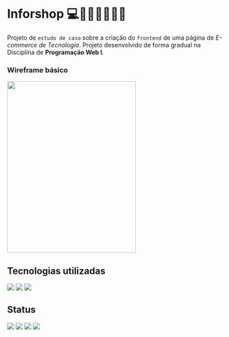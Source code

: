 # Inforshop 💻📱🛒👩‍💻👨‍💻
Projeto de `estudo de caso` sobre a criação do `frontend` de uma página de *E-commerce de Tecnologia*. Projeto desenvolvido de forma gradual na Disciplina de **Programação Web I**.

### Wireframe básico
<img src="https://s3.amazonaws.com/assets.mockflow.com/app/wireframepro/company/Ce96a86a8e437413c92fa585ceb433a4f/projects/Me4GRR4g8nb/pages/eeda8d04486840739e9bd1fb97666590/image/eeda8d04486840739e9bd1fb97666590.png?1649563036270" width="300" height="400"/>


## Tecnologias utilizadas
![](https://img.shields.io/badge/HTML5-E34F26?style=for-the-badge&logo=html5&logoColor=white)
![](https://img.shields.io/badge/CSS3-1572B6?style=for-the-badge&logo=css3&logoColor=white)
![](https://img.shields.io/badge/JavaScript-F7DF1E?style=for-the-badge&logo=javascript&logoColor=black)

## Status
![](https://img.shields.io/badge/npm-v.8.1.0-blue)
![](https://img.shields.io/github/stars/ti-eeepdjmm/inforshop.svg)
![](https://img.shields.io/github/commit-activity/w/ti-eeepdjmm/inforshop.svg)
![](https://img.shields.io/github/license/ti-eeepdjmm/inforshop.svg)

